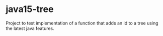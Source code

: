 # java15-tree

Project to test implementation of a function that adds an id to a tree using the latest java features.
